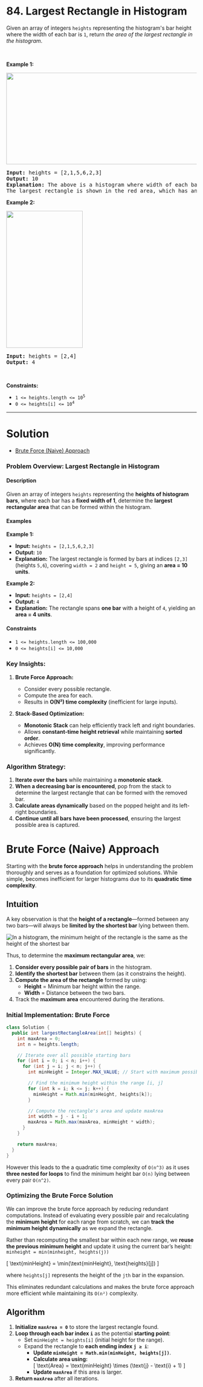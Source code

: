 # 84. Largest Rectangle in Histogram

<p>Given an array of integers <code>heights</code> representing the histogram's bar height where the width of each bar is <code>1</code>, return <em>the area of the largest rectangle in the histogram</em>.</p>

<p>&nbsp;</p>
<p><strong class="example">Example 1:</strong></p>
<img alt="" style="width: 522px; height: 242px;" src="img/84-1.jpg">
<pre><strong>Input:</strong> heights = [2,1,5,6,2,3]
<strong>Output:</strong> 10
<strong>Explanation:</strong> The above is a histogram where width of each bar is 1.
The largest rectangle is shown in the red area, which has an area = 10 units.
</pre>

<p><strong class="example">Example 2:</strong></p>
<img alt="" style="width: 202px; height: 362px;" src="img/84-2.jpg">
<pre><strong>Input:</strong> heights = [2,4]
<strong>Output:</strong> 4
</pre>

<p>&nbsp;</p>
<p><strong>Constraints:</strong></p>

<ul>
	<li><code>1 &lt;= heights.length &lt;= 10<sup>5</sup></code></li>
	<li><code>0 &lt;= heights[i] &lt;= 10<sup>4</sup></code></li>
</ul>

---

# Solution

- [Brute Force (Naive) Approach](#brute-force-naive-approach)

### **Problem Overview: Largest Rectangle in Histogram**  

#### **Description**  
Given an array of integers `heights` representing the **heights of histogram bars**, where each bar has a **fixed width of 1**, determine the **largest rectangular area** that can be formed within the histogram.  

#### **Examples**  
**Example 1:**  
- **Input:** `heights = [2,1,5,6,2,3]`  
- **Output:** `10`  
- **Explanation:** The largest rectangle is formed by bars at indices `[2,3]` (heights `5,6`), covering `width = 2` and `height = 5`, giving an **area = 10 units**.  

**Example 2:**  
- **Input:** `heights = [2,4]`  
- **Output:** `4`  
- **Explanation:** The rectangle spans **one bar** with a height of `4`, yielding an **area = 4 units**.  

#### **Constraints**  
- `1 <= heights.length <= 100,000`  
- `0 <= heights[i] <= 10,000`  

### **Key Insights:**  
1. **Brute Force Approach:**  
   - Consider every possible rectangle.
   - Compute the area for each.
   - Results in **O(N²) time complexity** (inefficient for large inputs).  

2. **Stack-Based Optimization:**  
   - **Monotonic Stack** can help efficiently track left and right boundaries.
   - Allows **constant-time height retrieval** while maintaining **sorted order**.
   - Achieves **O(N) time complexity**, improving performance significantly.

### **Algorithm Strategy:**  
1. **Iterate over the bars** while maintaining a **monotonic stack**.  
2. **When a decreasing bar is encountered**, pop from the stack to determine the largest rectangle that can be formed with the removed bar.  
3. **Calculate areas dynamically** based on the popped height and its left-right boundaries.  
4. **Continue until all bars have been processed**, ensuring the largest possible area is captured.

# Brute Force (Naive) Approach

Starting with the **brute force approach** helps in understanding the problem thoroughly and serves as a foundation for optimized solutions. While simple, becomes inefficient for larger histograms due to its **quadratic time complexity**.

## **Intuition**

A key observation is that the **height of a rectangle**—formed between any two bars—will always be **limited by the shortest bar** lying between them.

![In a histogram, the minimum height of the rectangle is the same as the height of the shortest bar](img/84-3.jpg)

Thus, to determine the **maximum rectangular area**, we:
1. **Consider every possible pair of bars** in the histogram.
2. **Identify the shortest bar** between them (as it constrains the height).
3. **Compute the area of the rectangle** formed by using:
   - **Height** = Minimum bar height within the range.
   - **Width** = Distance between the two bars.
4. Track the **maximum area** encountered during the iterations.

### Initial Implementation: Brute Force

```java
class Solution {
  public int largestRectangleArea(int[] heights) {
    int maxArea = 0;
    int n = heights.length;

    // Iterate over all possible starting bars
    for (int i = 0; i < n; i++) {
      for (int j = i; j < n; j++) {
        int minHeight = Integer.MAX_VALUE; // Start with maximum possible value

        // Find the minimum height within the range [i, j]
        for (int k = i; k <= j; k++) {
          minHeight = Math.min(minHeight, heights[k]);
        }

        // Compute the rectangle's area and update maxArea
        int width = j - i + 1;
        maxArea = Math.max(maxArea, minHeight * width);
      }
    }

    return maxArea;
  }
}
```

However this leads to the a quadratic time complexity of `O(n^3)` as it uses **three nested for loops** to find the minimum height bar `O(n)` lying between every pair `O(n^2)`.

### **Optimizing the Brute Force Solution**  

We can improve the brute force approach by reducing redundant computations. Instead of evaluating every possible pair and recalculating the **minimum height** for each range from scratch, we can **track the minimum height dynamically** as we expand the rectangle.  

Rather than recomputing the smallest bar within each new range, we **reuse the previous minimum height** and update it using the current bar’s height: `minheight = min(minheight, heights(j))`

\[
\text{minHeight} = \min(\text{minHeight}, \text{heights}[j])
\]

where `heights[j]` represents the height of the `jth` bar in the expansion.  

This eliminates redundant calculations and makes the brute force approach more efficient while maintaining its `O(n²)` complexity.  

## **Algorithm**

1. **Initialize `maxArea = 0`** to store the largest rectangle found.  
2. **Loop through each bar index `i`** as the potential **starting point**:  
   - Set `minHeight = heights[i]` (initial height for the range).  
   - Expand the rectangle to **each ending index `j ≥ i`**:  
     - **Update `minHeight = Math.min(minHeight, heights[j])`**.  
     - **Calculate area using:**  
       \[
       \text{Area} = \text{minHeight} \times (\text{j} - \text{i} + 1)
       \]
     - **Update `maxArea`** if this area is larger.  
3. **Return `maxArea`** after all iterations. 